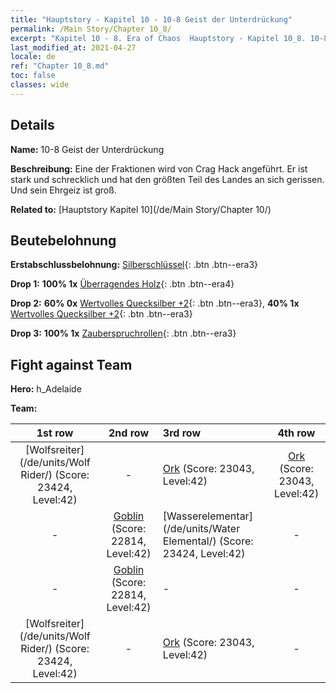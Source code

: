```yaml
---
title: "Hauptstory - Kapitel 10 - 10-8 Geist der Unterdrückung"
permalink: /Main Story/Chapter 10_8/
excerpt: "Kapitel 10 - 8. Era of Chaos  Hauptstory - Kapitel 10_8. 10-8 Geist der Unterdrückung"
last_modified_at: 2021-04-27
locale: de
ref: "Chapter 10_8.md"
toc: false
classes: wide
---
```


## Details

 **Name:** 10-8 Geist der Unterdrückung

 **Beschreibung:** Eine der Fraktionen wird von Crag Hack angeführt. Er ist stark und schrecklich und hat den größten Teil des Landes an sich gerissen. Und sein Ehrgeiz ist groß.

 **Related to:** [Hauptstory Kapitel 10](/de/Main Story/Chapter 10/)

## Beutebelohnung

 **Erstabschlussbelohnung:** [Silberschlüssel](/ItemsDE/con_693/){: .btn .btn--era3}

 **Drop 1:** **100% 1x** [Überragendes Holz](/ItemsDE/mat_34/){: .btn .btn--era4}

 **Drop 2:** **60% 0x** [Wertvolles Quecksilber +2](/ItemsDE/mat_28/){: .btn .btn--era3}, **40% 1x** [Wertvolles Quecksilber +2](/ItemsDE/mat_28/){: .btn .btn--era3}

 **Drop 3:** **100% 1x** [Zauberspruchrollen](/ItemsDE/con_694/){: .btn .btn--era3}


## Fight against Team
 **Hero:** h_Adelaide

 **Team:**


  | 1st row | 2nd row | 3rd row | 4th row |
  |:----:|:----:|:----|:----:|
  | [Wolfsreiter](/de/units/Wolf Rider/) (Score: 23424, Level:42)  | - | [Ork](/de/units/Orc/) (Score: 23043, Level:42)  | [Ork](/de/units/Orc/) (Score: 23043, Level:42)  |
  | - | [Goblin](/de/units/Goblin/) (Score: 22814, Level:42)  | [Wasserelementar](/de/units/Water Elemental/) (Score: 23424, Level:42)  | - |
  | - | [Goblin](/de/units/Goblin/) (Score: 22814, Level:42)  | - | - |
  | [Wolfsreiter](/de/units/Wolf Rider/) (Score: 23424, Level:42)  | - | [Ork](/de/units/Orc/) (Score: 23043, Level:42)  | - |


